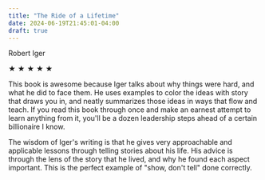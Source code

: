 ```yaml
---
title: "The Ride of a Lifetime"
date: 2024-06-19T21:45:01-04:00
draft: true
---
```


Robert Iger

&#9733; &#9733; &#9733; &#9733; &#9733;

This book is awesome because Iger talks about why things were hard, and what he did to face them. He uses examples to color the ideas with story that draws you in, and neatly summarizes those ideas in ways that flow and teach. If you read this book through once and make an earnest attempt to learn anything from it, you'll be a dozen leadership steps ahead of a certain billionaire I know.

The wisdom of Iger's writing is that he gives very approachable and applicable lessons through telling stories about his life. His advice is through the lens of the story that he lived, and why he found each aspect important. This is the perfect example of "show, don't tell" done correctly.
